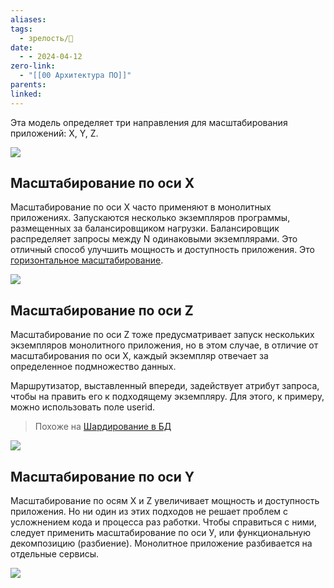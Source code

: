 ```yaml
---
aliases: 
tags:
  - зрелость/🌱
date:
  - - 2024-04-12
zero-link:
  - "[[00 Архитектура ПО]]"
parents: 
linked:
---
```

Эта модель определяет три направления для масштабирования приложений: X, Y, Z.

![](cfac08bc-c9b0-4894-ab40-7e319c5bc13b.jpg)

## Масштабирование по оси Х
Масштабирование по оси X часто применяют в монолитных приложениях. Запускаются несколько экземпляров про­граммы, размещенных за балансировщиком нагрузки. Балансировщик распределяет запросы между N одинаковыми экземплярами. Это отличный способ улучшить мощность и доступность приложения. Это [горизонтальное масштабирование](Горизонтальное%20масштабирование.md).

![](df56a7dd-ec73-4188-9502-8b6db06762f6.jpg)
## Масштабирование по оси Z
Масштабирование по оси Z тоже предусматривает запуск нескольких экземпляров монолитного приложения, но в этом случае, в отличие от масштабирования по оси X, каждый экземпляр отвечает за определенное подмножество данных.

Маршрутизатор, выставленный впереди, задействует атрибут запроса, чтобы на­ править его к подходящему экземпляру. Для этого, к примеру, можно использовать поле userid.

> Похоже на [Шардирование в БД](Шардирование%20в%20БД.md)

![](Pasted%20image%2020240412202007.png)

## Масштабирование по оси Y
Масштабирование по осям X и Z увеличивает мощность и доступность приложения. Но ни один из этих подходов не решает проблем с усложнением кода и процесса раз­ работки. Чтобы справиться с ними, следует применить масштабирование по оси У, или функциональную декомпозицию (разбиение). Монолитное приложение разбивается на отдельные сервисы.

![](99a03ca9-8253-4085-912e-459dd62f839d.jpg)